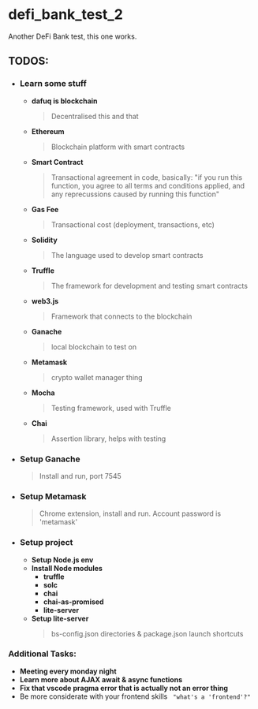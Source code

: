 # defi_bank_test_2
Another DeFi Bank test, this one works. 

## TODOS:
* ### Learn some stuff
  * __dafuq is blockchain__ 
    > Decentralised this and that
  * __Ethereum__
    > Blockchain platform with smart contracts
  * __Smart Contract__
    > Transactional agreement in code, basically: "if you run this function, you agree to all terms and conditions applied, and any reprecussions caused by running this function"
  * __Gas Fee__
    > Transactional cost (deployment, transactions, etc)
  * __Solidity__
    > The language used to develop smart contracts
  * __Truffle__ 
    > The framework for development and testing smart contracts
  * __web3.js__ 
    > Framework that connects to the blockchain
  * __Ganache__
    > local blockchain to test on
  * __Metamask__ 
    > crypto wallet manager thing
  * __Mocha__
    > Testing framework, used with Truffle
  * __Chai__
    > Assertion library, helps with testing
    
* ### Setup Ganache
  > Install and run, port 7545

* ### Setup Metamask
  > Chrome extension, install and run. Account password is 'metamask'

* ### Setup project
  * __Setup Node.js env__
  * __Install Node modules__
    * __truffle__
    * __solc__
    * __chai__
    * __chai-as-promised__
    * __lite-server__
  * __Setup lite-server__
    > bs-config.json directories & package.json launch shortcuts

### Additional Tasks:
* __Meeting every monday night__
* __Learn more about AJAX await & async functions__
* __Fix that vscode pragma error that is actually not an error thing__
* Be more considerate with your frontend skills
``` "what's a 'frontend'?"```
